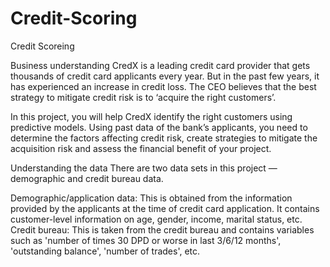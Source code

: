 # Credit-Scoring
Credit Scoreing


Business understanding
CredX is a leading credit card provider that gets thousands of credit card applicants every year. But in the past few years, it has experienced an increase in credit loss. The CEO believes that the best strategy to mitigate credit risk is to ‘acquire the right customers’.

 

In this project, you will help CredX identify the right customers using predictive models. Using past data of the bank’s applicants, you need to determine the factors affecting credit risk, create strategies to mitigate the acquisition risk and assess the financial benefit of your project.   

 

Understanding the data
There are two data sets in this project — demographic and credit bureau data.  

Demographic/application data: This is obtained from the information provided by the applicants at the time of credit card application. It contains customer-level information on age, gender, income, marital status, etc.
Credit bureau: This is taken from the credit bureau and contains variables such as 'number of times 30 DPD or worse in last 3/6/12 months', 'outstanding balance', 'number of trades', etc.
